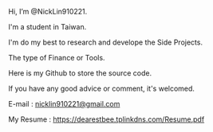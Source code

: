 Hi, I’m @NickLin910221.

I'm a student in Taiwan.

I'm do my best to research and develope the Side Projects.

The type of Finance or Tools.

Here is my Github to store the source code.

If you have any good advice or comment, it's welcomed.
      
E-mail : nicklin910221@gmail.com

My Resume : https://dearestbee.tplinkdns.com/Resume.pdf

<!---
NickLin910221/NickLin910221 is a ✨ special ✨ repository because its `README.md` (this file) appears on your GitHub profile.
You can click the Preview link to take a look at your changes.
--->
